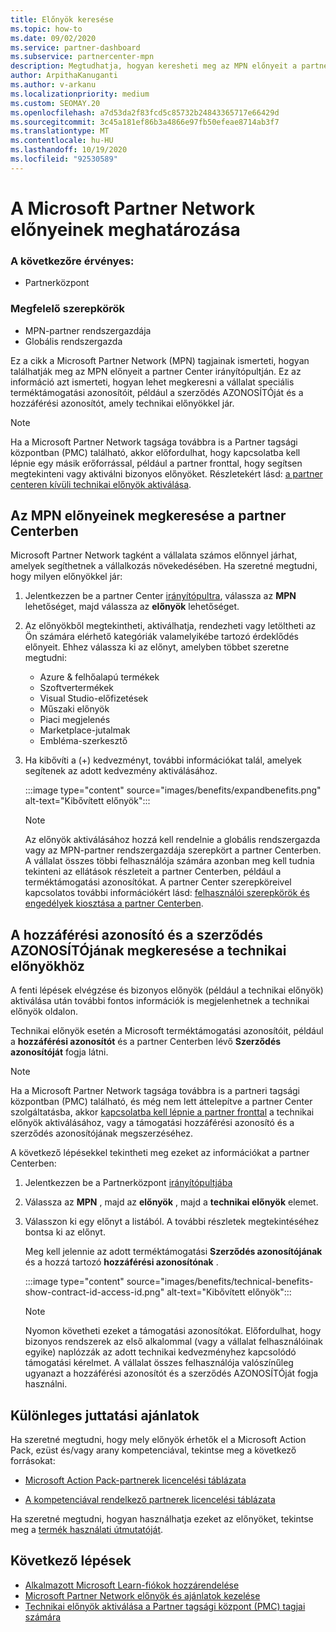 ```yaml
---
title: Előnyök keresése
ms.topic: how-to
ms.date: 09/02/2020
ms.service: partner-dashboard
ms.subservice: partnercenter-mpn
description: Megtudhatja, hogyan keresheti meg az MPN előnyeit a partner Center irányítópultján. A technikai előnyöket biztosító hozzáférési azonosító és a szerződés AZONOSÍTÓjának megkeresésére vonatkozó információkat tartalmaz.
author: ArpithaKanuganti
ms.author: v-arkanu
ms.localizationpriority: medium
ms.custom: SEOMAY.20
ms.openlocfilehash: a7d53da2f83fcd5c85732b24843365717e66429d
ms.sourcegitcommit: 3c45a181ef86b3a4866e97fb50efeae8714ab3f7
ms.translationtype: MT
ms.contentlocale: hu-HU
ms.lasthandoff: 10/19/2020
ms.locfileid: "92530589"
---
```

# <a name="locate-your-microsoft-partner-network-benefits"></a>A Microsoft Partner Network előnyeinek meghatározása 

### <a name="applies-to"></a>A következőre érvényes:

- Partnerközpont

### <a name="appropriate-roles"></a>Megfelelő szerepkörök

- MPN-partner rendszergazdája
- Globális rendszergazda

Ez a cikk a Microsoft Partner Network (MPN) tagjainak ismerteti, hogyan találhatják meg az MPN előnyeit a partner Center irányítópultján. Ez az információ azt ismerteti, hogyan lehet megkeresni a vállalat speciális terméktámogatási azonosítóit, például a szerződés AZONOSÍTÓját és a hozzáférési azonosítót, amely technikai előnyökkel jár.

>[!NOTE]
> Ha a Microsoft Partner Network tagsága továbbra is a Partner tagsági központban (PMC) található, akkor előfordulhat, hogy kapcsolatba kell lépnie egy másik erőforrással, például a partner fronttal, hogy segítsen megtekinteni vagy aktiválni bizonyos előnyöket. Részletekért lásd: [a partner centeren kívüli technikai előnyök aktiválása](partner-membership-center-tech-benefits-activate.md).

## <a name="find-your-mpn-benefits-in-partner-center"></a>Az MPN előnyeinek megkeresése a partner Centerben

Microsoft Partner Network tagként a vállalata számos előnnyel járhat, amelyek segíthetnek a vállalkozás növekedésében. Ha szeretné megtudni, hogy milyen előnyökkel jár:

1. Jelentkezzen be a partner Center [irányítópultra](https://partner.microsoft.com/dashboard/home), válassza az **MPN** lehetőséget, majd válassza az **előnyök** lehetőséget.

2. Az előnyökből megtekintheti, aktiválhatja, rendezheti vagy letöltheti az Ön számára elérhető kategóriák valamelyikébe tartozó érdeklődés előnyeit. Ehhez válassza ki az előnyt, amelyben többet szeretne megtudni:

   - Azure & felhőalapú termékek
   - Szoftvertermékek
   - Visual Studio-előfizetések
   - Műszaki előnyök
   - Piaci megjelenés
   - Marketplace-jutalmak
   - Embléma-szerkesztő

3. Ha kibővíti a (+) kedvezményt, további információkat talál, amelyek segítenek az adott kedvezmény aktiválásához.

   :::image type="content" source="images/benefits/expandbenefits.png" alt-text="Kibővített előnyök":::

   > [!NOTE]
   > Az előnyök aktiválásához hozzá kell rendelnie a globális rendszergazda vagy az MPN-partner rendszergazdája szerepkört a partner Centerben. A vállalat összes többi felhasználója számára azonban meg kell tudnia tekinteni az ellátások részleteit a partner Centerben, például a terméktámogatási azonosítókat. A partner Center szerepköreivel kapcsolatos további információkért lásd: [felhasználói szerepkörök és engedélyek kiosztása a partner Centerben](permissions-overview.md).

## <a name="find-access-id-and-contract-id-for-technical-benefits"></a>A hozzáférési azonosító és a szerződés AZONOSÍTÓjának megkeresése a technikai előnyökhöz

A fenti lépések elvégzése és bizonyos előnyök (például a technikai előnyök) aktiválása után további fontos információk is megjelenhetnek a technikai előnyök oldalon.

Technikai előnyök esetén a Microsoft terméktámogatási azonosítóit, például a **hozzáférési azonosítót** és a partner Centerben lévő **Szerződés azonosítóját** fogja látni.

>[!NOTE]
> Ha a Microsoft Partner Network tagsága továbbra is a partneri tagsági központban (PMC) található, és még nem lett áttelepítve a partner Center szolgáltatásba, akkor [kapcsolatba kell lépnie a partner fronttal](partner-membership-center-tech-benefits-activate.md) a technikai előnyök aktiválásához, vagy a támogatási hozzáférési azonosító és a szerződés azonosítójának megszerzéséhez.

 A következő lépésekkel tekintheti meg ezeket az információkat a partner Centerben:

1. Jelentkezzen be a Partnerközpont [irányítópultjába](https://partner.microsoft.com/dashboard/home)

2. Válassza az **MPN** , majd az **előnyök** , majd a **technikai előnyök** elemet.

3. Válasszon ki egy előnyt a listából. A további részletek megtekintéséhez bontsa ki az előnyt. 

   Meg kell jelennie az adott terméktámogatási **Szerződés azonosítójának** és a hozzá tartozó **hozzáférési azonosítónak** .  

   :::image type="content" source="images/benefits/technical-benefits-show-contract-id-access-id.png" alt-text="Kibővített előnyök":::

   > [!NOTE]
   > Nyomon követheti ezeket a támogatási azonosítókat. Előfordulhat, hogy bizonyos rendszerek az első alkalommal (vagy a vállalat felhasználóinak egyike) naplózzák az adott technikai kedvezményhez kapcsolódó támogatási kérelmet. A vállalat összes felhasználója valószínűleg ugyanazt a hozzáférési azonosítót és a szerződés AZONOSÍTÓját fogja használni.

## <a name="specific-benefit-offers"></a>Különleges juttatási ajánlatok

Ha szeretné megtudni, hogy mely előnyök érhetők el a Microsoft Action Pack, ezüst és/vagy arany kompetenciával, tekintse meg a következő forrásokat:

- [Microsoft Action Pack-partnerek licencelési táblázata](https://assetsprod.microsoft.com/mpn/MPN-MAPS-Software-IUR-License-Table.xlsx)

- [A kompetenciával rendelkező partnerek licencelési táblázata](https://assetsprod.microsoft.com/mpn-maps-software-iur-competency-license-table.docx)

Ha szeretné megtudni, hogyan használhatja ezeket az előnyöket, tekintse meg a [termék használati útmutatóját](https://assets.microsoft.com/MPN-MAPS-Product-Usage-Guide.pdf).

## <a name="next-steps"></a>Következő lépések

- [Alkalmazott Microsoft Learn-fiókok hozzárendelése](ms-learn-associate.md)
- [Microsoft Partner Network előnyök és ajánlatok kezelése](manage-your-partner-network-benefits.md)
- [Technikai előnyök aktiválása a Partner tagsági központ (PMC) tagjai számára](partner-membership-center-tech-benefits-activate.md)